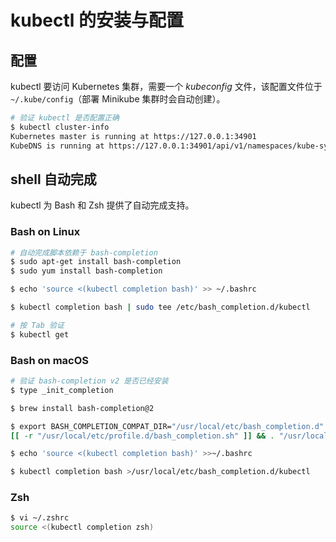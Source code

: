 # kubectl 的安装与配置

## 配置

kubectl 要访问 Kubernetes 集群，需要一个 _kubeconfig_ 文件，该配置文件位于 `~/.kube/config`（部署 Minikube 集群时会自动创建）。

```sh
# 验证 kubectl 是否配置正确
$ kubectl cluster-info
Kubernetes master is running at https://127.0.0.1:34901
KubeDNS is running at https://127.0.0.1:34901/api/v1/namespaces/kube-system/services/kube-dns:dns/proxy
```

## shell 自动完成

kubectl 为 Bash 和 Zsh 提供了自动完成支持。

### Bash on Linux

```bash
# 自动完成脚本依赖于 bash-completion
$ sudo apt-get install bash-completion
$ sudo yum install bash-completion
```

```bash
$ echo 'source <(kubectl completion bash)' >> ~/.bashrc
```

```bash
$ kubectl completion bash | sudo tee /etc/bash_completion.d/kubectl
```

```bash
# 按 Tab 验证
$ kubectl get
```

### Bash on macOS

```bash
# 验证 bash-completion v2 是否已经安装
$ type _init_completion

$ brew install bash-completion@2
```

```sh
$ export BASH_COMPLETION_COMPAT_DIR="/usr/local/etc/bash_completion.d"
[[ -r "/usr/local/etc/profile.d/bash_completion.sh" ]] && . "/usr/local/etc/profile.d/bash_completion.sh"
```

```sh
$ echo 'source <(kubectl completion bash)' >>~/.bashrc

$ kubectl completion bash >/usr/local/etc/bash_completion.d/kubectl
```

### Zsh

```zsh
$ vi ~/.zshrc
source <(kubectl completion zsh)
```